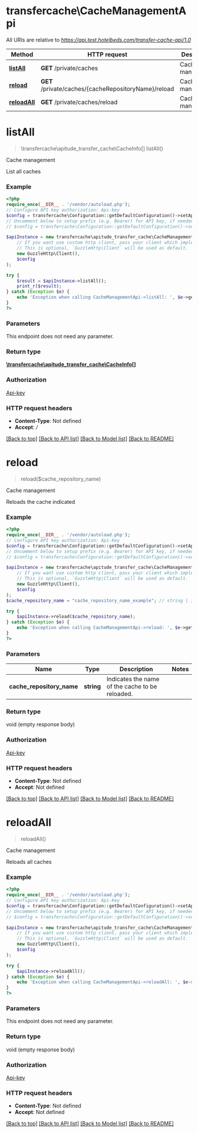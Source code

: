 # transfercache\CacheManagementApi

All URIs are relative to *https://api.test.hotelbeds.com/transfer-cache-api/1.0*

Method | HTTP request | Description
------------- | ------------- | -------------
[**listAll**](CacheManagementApi.md#listall) | **GET** /private/caches | Cache management
[**reload**](CacheManagementApi.md#reload) | **GET** /private/caches/{cacheRepositoryName}/reload | Cache management
[**reloadAll**](CacheManagementApi.md#reloadall) | **GET** /private/caches/reload | Cache management

# **listAll**
> \transfercache\apitude_transfer_cache\CacheInfo[] listAll()

Cache management

List all caches

### Example
```php
<?php
require_once(__DIR__ . '/vendor/autoload.php');
// Configure API key authorization: Api-key
$config = transfercache\Configuration::getDefaultConfiguration()->setApiKey('Api-key', 'YOUR_API_KEY');
// Uncomment below to setup prefix (e.g. Bearer) for API key, if needed
// $config = transfercache\Configuration::getDefaultConfiguration()->setApiKeyPrefix('Api-key', 'Bearer');

$apiInstance = new transfercache\apitude_transfer_cache\CacheManagementApi(
    // If you want use custom http client, pass your client which implements `GuzzleHttp\ClientInterface`.
    // This is optional, `GuzzleHttp\Client` will be used as default.
    new GuzzleHttp\Client(),
    $config
);

try {
    $result = $apiInstance->listAll();
    print_r($result);
} catch (Exception $e) {
    echo 'Exception when calling CacheManagementApi->listAll: ', $e->getMessage(), PHP_EOL;
}
?>
```

### Parameters
This endpoint does not need any parameter.

### Return type

[**\transfercache\apitude_transfer_cache\CacheInfo[]**](../Model/CacheInfo.md)

### Authorization

[Api-key](../../README.md#Api-key)

### HTTP request headers

 - **Content-Type**: Not defined
 - **Accept**: */*

[[Back to top]](#) [[Back to API list]](../../README.md#documentation-for-api-endpoints) [[Back to Model list]](../../README.md#documentation-for-models) [[Back to README]](../../README.md)

# **reload**
> reload($cache_repository_name)

Cache management

Reloads the cache indicated

### Example
```php
<?php
require_once(__DIR__ . '/vendor/autoload.php');
// Configure API key authorization: Api-key
$config = transfercache\Configuration::getDefaultConfiguration()->setApiKey('Api-key', 'YOUR_API_KEY');
// Uncomment below to setup prefix (e.g. Bearer) for API key, if needed
// $config = transfercache\Configuration::getDefaultConfiguration()->setApiKeyPrefix('Api-key', 'Bearer');

$apiInstance = new transfercache\apitude_transfer_cache\CacheManagementApi(
    // If you want use custom http client, pass your client which implements `GuzzleHttp\ClientInterface`.
    // This is optional, `GuzzleHttp\Client` will be used as default.
    new GuzzleHttp\Client(),
    $config
);
$cache_repository_name = "cache_repository_name_example"; // string | Indicates the name of the cache to be reloaded.

try {
    $apiInstance->reload($cache_repository_name);
} catch (Exception $e) {
    echo 'Exception when calling CacheManagementApi->reload: ', $e->getMessage(), PHP_EOL;
}
?>
```

### Parameters

Name | Type | Description  | Notes
------------- | ------------- | ------------- | -------------
 **cache_repository_name** | **string**| Indicates the name of the cache to be reloaded. |

### Return type

void (empty response body)

### Authorization

[Api-key](../../README.md#Api-key)

### HTTP request headers

 - **Content-Type**: Not defined
 - **Accept**: Not defined

[[Back to top]](#) [[Back to API list]](../../README.md#documentation-for-api-endpoints) [[Back to Model list]](../../README.md#documentation-for-models) [[Back to README]](../../README.md)

# **reloadAll**
> reloadAll()

Cache management

Reloads all caches

### Example
```php
<?php
require_once(__DIR__ . '/vendor/autoload.php');
// Configure API key authorization: Api-key
$config = transfercache\Configuration::getDefaultConfiguration()->setApiKey('Api-key', 'YOUR_API_KEY');
// Uncomment below to setup prefix (e.g. Bearer) for API key, if needed
// $config = transfercache\Configuration::getDefaultConfiguration()->setApiKeyPrefix('Api-key', 'Bearer');

$apiInstance = new transfercache\apitude_transfer_cache\CacheManagementApi(
    // If you want use custom http client, pass your client which implements `GuzzleHttp\ClientInterface`.
    // This is optional, `GuzzleHttp\Client` will be used as default.
    new GuzzleHttp\Client(),
    $config
);

try {
    $apiInstance->reloadAll();
} catch (Exception $e) {
    echo 'Exception when calling CacheManagementApi->reloadAll: ', $e->getMessage(), PHP_EOL;
}
?>
```

### Parameters
This endpoint does not need any parameter.

### Return type

void (empty response body)

### Authorization

[Api-key](../../README.md#Api-key)

### HTTP request headers

 - **Content-Type**: Not defined
 - **Accept**: Not defined

[[Back to top]](#) [[Back to API list]](../../README.md#documentation-for-api-endpoints) [[Back to Model list]](../../README.md#documentation-for-models) [[Back to README]](../../README.md)

